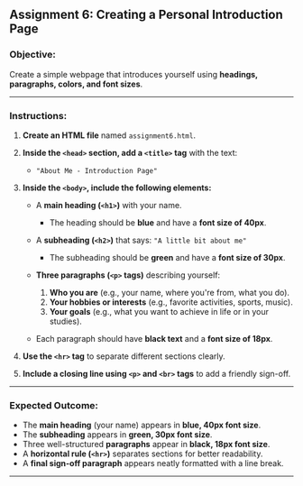 ## **Assignment 6: Creating a Personal Introduction Page**  
### **Objective:**  
Create a simple webpage that introduces yourself using **headings, paragraphs, colors, and font sizes**.

---

### **Instructions:**  

1. **Create an HTML file** named `assignment6.html`.  
2. **Inside the `<head>` section, add a `<title>` tag** with the text:  
   - `"About Me - Introduction Page"`  
3. **Inside the `<body>`, include the following elements:**  

   - A **main heading (`<h1>`)** with your name.  
     - The heading should be **blue** and have a **font size of 40px**.  

   - A **subheading (`<h2>`)** that says: `"A little bit about me"`  
     - The subheading should be **green** and have a **font size of 30px**.  

   - **Three paragraphs (`<p>` tags)** describing yourself:  
     1. **Who you are** (e.g., your name, where you're from, what you do).  
     2. **Your hobbies or interests** (e.g., favorite activities, sports, music).  
     3. **Your goals** (e.g., what you want to achieve in life or in your studies).  

   - Each paragraph should have **black text** and a **font size of 18px**.  

4. **Use the `<hr>` tag** to separate different sections clearly.  
5. **Include a closing line using `<p>` and `<br>` tags** to add a friendly sign-off.  

---

### **Expected Outcome:**  
- The **main heading** (your name) appears in **blue, 40px font size**.  
- The **subheading** appears in **green, 30px font size**.  
- Three well-structured **paragraphs** appear in **black, 18px font size**.  
- A **horizontal rule (`<hr>`)** separates sections for better readability.  
- A **final sign-off paragraph** appears neatly formatted with a line break.  

---
